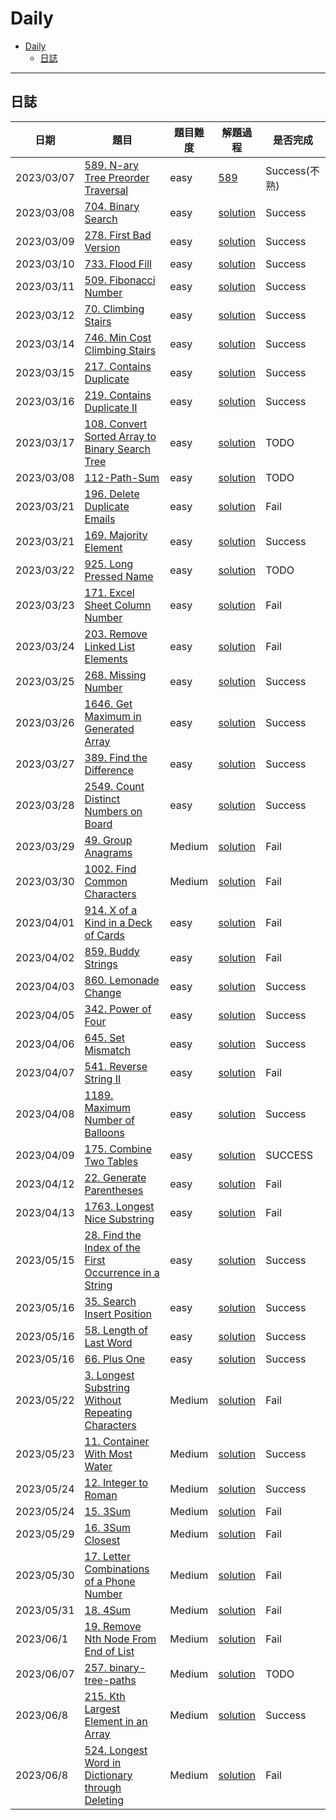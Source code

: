 # Daily

- [Daily](#daily)
  - [日誌](#日誌)

---

## 日誌

| 日期       | 題目                                                                                                                                        | 題目難度 | 解題過程                                                                            | 是否完成      |
| ---------- | ------------------------------------------------------------------------------------------------------------------------------------------- | -------- | ----------------------------------------------------------------------------------- | ------------- |
| 2023/03/07 | [589. N-ary Tree Preorder Traversal](https://leetcode.com/problems/n-ary-tree-preorder-traversal/)                                          | easy     | [589](/solution/easy/589-NaryTreePreorderTraversal.md)                              | Success(不熟) |
| 2023/03/08 | [704. Binary Search](https://leetcode.com/problems/binary-search/)                                                                          | easy     | [solution](/solution/easy/704-BinarySearch.md)                                      | Success       |
| 2023/03/09 | [278. First Bad Version](https://leetcode.com/problems/first-bad-version/)                                                                  | easy     | [solution](/solution/easy/278-FirstBadVersion.md)                                   | Success       |
| 2023/03/10 | [733. Flood Fill](https://leetcode.com/problems/flood-fill/)                                                                                | easy     | [solution](/solution/easy/733-FloodFill.md)                                         | Success       |
| 2023/03/11 | [509. Fibonacci Number](https://leetcode.com/problems/fibonacci-number/)                                                                    | easy     | [solution](/solution/easy/509-FibonacciNumber.md)                                   | Success       |
| 2023/03/12 | [70. Climbing Stairs](https://leetcode.com/problems/climbing-stairs)                                                                        | easy     | [solution](/solution/easy/70_ClimbingStairs.md)                                     | Success       |
| 2023/03/14 | [746. Min Cost Climbing Stairs](https://leetcode.com/problems/min-cost-climbing-stairs/)                                                    | easy     | [solution](/solution/easy/746-MinCostClimbingStairs.md)                             | Success       |
| 2023/03/15 | [217. Contains Duplicate](https://leetcode.com/problems/contains-duplicate/)                                                                | easy     | [solution](/solution/easy/217-ContainsDuplicate.md)                                 | Success       |
| 2023/03/16 | [219. Contains Duplicate II](https://leetcode.com/problems/contains-duplicate-ii/)                                                          | easy     | [solution](/solution/easy/219-ContainsDuplicate-II.md)                              | Success       |
| 2023/03/17 | [108. Convert Sorted Array to Binary Search Tree](https://leetcode.com/problems/convert-sorted-array-to-binary-search-tree/)                | easy     | [solution](/solution/easy)                                                          | TODO          |
| 2023/03/08 | [112-Path-Sum](https://leetcode.com/problems/112-Path-Sum)                                                                                  | easy     | [solution](/solution/easy/112-Path-Sum.md)                                          | TODO          |
| 2023/03/21 | [196. Delete Duplicate Emails](https://leetcode.com/problems/)                                                                              | easy     | [solution](/solution/easy/196-Delete-Duplicate-Emails.md)                           | Fail          |
| 2023/03/21 | [169. Majority Element](https://leetcode.com/problems/majority-element/description/)                                                        | easy     | [solution](/solution/easy/169-Majority-Element.md)                                  | Success       |
| 2023/03/22 | [925. Long Pressed Name](https://leetcode.com/problems/long-pressed-name/)                                                                  | easy     | [solution](/solution/easy/925-LongPressedName.md)                                   | TODO          |
| 2023/03/23 | [171. Excel Sheet Column Number](https://leetcode.com/problems/excel-sheet-column-number/description/)                                      | easy     | [solution](/solution/easy/171-ExcelSheetColumnNumber.md)                            | Fail          |
| 2023/03/24 | [203. Remove Linked List Elements](https://leetcode.com/problems/remove-linked-list-elements/description/)                                  | easy     | [solution](/solution/easy)                                                          | Fail          |
| 2023/03/25 | [268. Missing Number](https://leetcode.com/problems/missing-number/description/)                                                            | easy     | [solution](/solution/easy/268-MissingNumber.md)                                     | Success       |
| 2023/03/26 | [1646. Get Maximum in Generated Array](https://leetcode.com/problems/get-maximum-in-generated-array/description/)                           | easy     | [solution](/solution/easy)                                                          | Success       |
| 2023/03/27 | [389. Find the Difference](https://leetcode.com/problems/find-the-difference/description/)                                                  | easy     | [solution](/solution/easy/389-FindtheDifference.md)                                 | Success       |
| 2023/03/28 | [2549. Count Distinct Numbers on Board](https://leetcode.com/problems/count-distinct-numbers-on-board/)                                     | easy     | [solution](/solution/easy/2549-CountDistinctNumbersOnBoard.md)                      | Success       |
| 2023/03/29 | [49. Group Anagrams](https://leetcode.com/problems/group-anagrams/)                                                                         | Medium   | [solution](/solution/medium/49-GroupAnagrams.md)                                    | Fail          |
| 2023/03/30 | [1002. Find Common Characters](https://leetcode.com/problems/find-common-characters/description/)                                           | Medium   | [solution](/solution/easy/1002-Find-Common--Characters.md)                          | Fail          |
| 2023/04/01 | [914. X of a Kind in a Deck of Cards](https://leetcode.com/problemsx-of-a-kind-in-a-deck-of-cards/)                                         | easy     | [solution](/solution/easy/914-X-of-a-Kindin-a-Deck-OfCards.md)                      | Fail          |
| 2023/04/02 | [859. Buddy Strings](https://leetcode.com/problems/buddy-strings/description/)                                                              | easy     | [solution](/solution/easy/859-BuddyStrings.md)                                      | Fail          |
| 2023/04/03 | [860. Lemonade Change](https://leetcode.com/problems/lemonade-change/description/)                                                          | easy     | [solution](/solution/easy/860-LemonadeChange.md)                                    | Success       |
| 2023/04/05 | [342. Power of Four](https://leetcode.com/problems/power-of-four/description/)                                                              | easy     | [solution](/solution/easy/342-Power-of-Four.md)                                     | Success       |
| 2023/04/06 | [645. Set Mismatch](https://leetcode.com/problems/set-mismatch/)                                                                            | easy     | [solution](/solution/easy/645-SetMismatch.md)                                       | Success       |
| 2023/04/07 | [541. Reverse String II](https://leetcode.com/problems/reverse-string-ii/)                                                                  | easy     | [solution](/solution/easy/541-ReverseStringII.md)                                   | Fail          |
| 2023/04/08 | [1189. Maximum Number of Balloons](https://leetcode.com/problems/maximum-number-of-balloons/)                                               | easy     | [solution](/solution/easy/1189-MaximuNumberofBalloons.md)                           | Success       |
| 2023/04/09 | [175. Combine Two Tables](https://leetcode.com/problems/combine-two-tables/)                                                                | easy     | [solution](/solution/easy/175-CombineTwoTables.mdd)                                 | SUCCESS       |
| 2023/04/12 | [22. Generate Parentheses](https://leetcode.com/problems/generate-parentheses/)                                                             | easy     | [solution](/solution/easy/22-GenerateParentheses.md)                                | Fail          |
| 2023/04/13 | [1763. Longest Nice Substring](https://leetcode.com/problems/longest-nice-substring/)                                                       | easy     | [solution](/solution/easy/1763-LongestNiceSubstring.md)                             | Fail          |
| 2023/05/15 | [28. Find the Index of the First Occurrence in a String](https://leetcode.com/problems/find-the-index-of-the-first-occurrence-in-a-string/) | easy     | [solution](/solution/easy/28-Find-the-Index-of-the-First-Occurrence-in-a-String.md) | Success       |
| 2023/05/16 | [35. Search Insert Position](https://leetcode.com/problems/search-insert-position/)                                                         | easy     | [solution](/solution/easy/35-Search-Insert-Position.md)                             | Success       |
| 2023/05/16 | [58. Length of Last Word](https://leetcode.com/problems/length-of-last-word/description/)                                                   | easy     | [solution](/solution/easy/58-Length-Of-Last-Word.md)                                | Success       |
| 2023/05/16 | [66. Plus One](https://leetcode.com/problems/plus-one/)                                                                                     | easy     | [solution](/solution/easy/66-PlusOne.md)                                            | Success       |
| 2023/05/22 | [3. Longest Substring Without Repeating Characters](https://leetcode.com/problems/longest-substring-without-repeating-characters/)          | Medium   | [solution](/solution/medium/3-Longest-Substring-Without-Repeating-Characters.md)    | Fail          |
| 2023/05/23 | [11. Container With Most Water](https://leetcode.com/problems/container-with-most-water/)                                                   | Medium   | [solution](/solution/medium/11-Container-With-Most-Water.md)                        | Success       |
| 2023/05/24 | [12. Integer to Roman](https://leetcode.com/problems/integer-to-roman/)                                                                     | Medium   | [solution](/solution/medium/12-IntegerToRoman.md)                                   | Success       |
| 2023/05/24 | [15. 3Sum](https://leetcode.com/problems/3sum/)                                                                                             | Medium   | [solution](/solution/medium/15-3Sum.md)                                             | Fail          |
| 2023/05/29 | [16. 3Sum Closest](https://leetcode.com/problems/3sum-closest/)                                                                             | Medium   | [solution](/solution/medium/16-3Sum-Closest.md)                                     | Fail          |
| 2023/05/30 | [17. Letter Combinations of a Phone Number](https://leetcode.com/problems/letter-combinations-of-a-phone-number/)                           | Medium   | [solution](/solution/medium/17-Letter-Combinations-of-a-Phone-Number.md)            | Fail          |
| 2023/05/31 | [18. 4Sum](https://leetcode.com/problems/4sum/)                                                                                             | Medium   | [solution](/solution/medium/18-4Sum.md)                                             | Fail          |
| 2023/06/1  | [19. Remove Nth Node From End of List](https://leetcode.com/problems/remove-nth-node-from-end-of-list/)                                     | Medium   | [solution](/solution/medium/19-Remove-Nth-Node-From-End-of-List.md)                 | Fail          |
| 2023/06/07 | [257. binary-tree-paths](https://leetcode.com/problems/)                                                                                    | Medium   | [solution](/solution/medium)                                                        | TODO          |
| 2023/06/8  | [215. Kth Largest Element in an Array](https://leetcode.com/problems/kth-largest-element-in-an-array/description/)                          | Medium   | [solution](/solution/medium/215-kth-largest-element-in-an-array.md)                 | Success       |
| 2023/06/8  | [524. Longest Word in Dictionary through Deleting](https://leetcode.com/problems/longest-word-in-dictionary-through-deleting/description/)  | Medium   | [solution](/solution/medium/524-longest-word-in-dictionary-through-deleting.md)     | Fail          |
